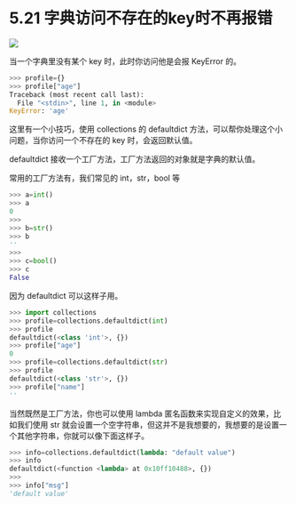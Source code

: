 # 5.21 字典访问不存在的key时不再报错

![](http://image.iswbm.com/20200804124133.png)

当一个字典里没有某个 key 时，此时你访问他是会报 KeyError 的。

```python
>>> profile={}
>>> profile["age"]
Traceback (most recent call last):
  File "<stdin>", line 1, in <module>
KeyError: 'age'
```

这里有一个小技巧，使用 collections 的 defaultdict 方法，可以帮你处理这个小问题，当你访问一个不存在的 key 时，会返回默认值。

defaultdict 接收一个工厂方法，工厂方法返回的对象就是字典的默认值。

常用的工厂方法有，我们常见的 int，str，bool 等

```python
>>> a=int()
>>> a
0
>>> 
>>> b=str()
>>> b
''
>>>
>>> c=bool()
>>> c
False
```

因为 defaultdict 可以这样子用。

```python
>>> import collections
>>> profile=collections.defaultdict(int)
>>> profile
defaultdict(<class 'int'>, {})
>>> profile["age"]
0
>>> profile=collections.defaultdict(str)
>>> profile
defaultdict(<class 'str'>, {})
>>> profile["name"]
''
```

当然既然是工厂方法，你也可以使用 lambda 匿名函数来实现自定义的效果，比如我们使用 str 就会设置一个空字符串，但这并不是我想要的，我想要的是设置一个其他字符串，你就可以像下面这样子。

```python
>>> info=collections.defaultdict(lambda: "default value")
>>> info
defaultdict(<function <lambda> at 0x10ff10488>, {})
>>>
>>> info["msg"]
'default value'
```



